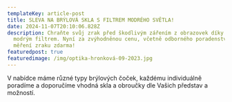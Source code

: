 ```yaml
---
templateKey: article-post
title: SLEVA NA BRÝLOVÁ SKLA S FILTREM MODRÉHO SVĚTLA!
date: 2024-11-07T20:10:06.828Z
description: Chraňte svůj zrak před škodlivým zářením z obrazovek díky sklům s
  modrým filtrem. Nyní za zvýhodněnou cenu, včetně odborného poradenství a
  měření zraku zdarma!
featuredpost: true
featuredimage: /img/optika-hronková-09-2023.jpg
---
```

V﻿ nabídce máme různé typy brýlových čoček, každému individuálně poradíme a doporučíme vhodná skla a obroučky dle Vašich představ a možností.